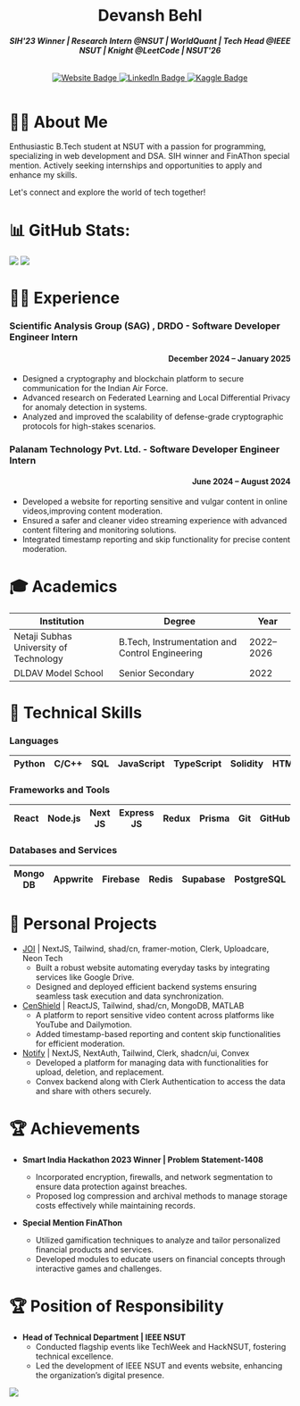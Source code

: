 <h1 align="center">Devansh Behl</h1>
<h4 align="center"><i>SIH'23 Winner | Research Intern @NSUT | WorldQuant | Tech Head @IEEE NSUT | Knight @LeetCode | NSUT'26</i></h4>

<div style="display: flex; justify-content: center;">
    <p align="center">
    <a href="https://behldevansh.vercel.app/">
        <img src="https://img.shields.io/badge/website-de5833?style=for-the-badge&logo=&logoColor=white" alt="Website Badge">
    </a>
    <a href="https://www.linkedin.com/in/devansh-behl-127756213/">
        <img src="https://img.shields.io/badge/linkedin-%230077B5.svg?style=for-the-badge&logo=linkedin&logoColor=white" alt="LinkedIn Badge">
    </a>
    <a href="https://leetcode.com/u/behldevansh/">
        <img src="https://img.shields.io/badge/Leetcode-035a7d?style=for-the-badge&logo=leetcode&logoColor=orange" alt="Kaggle Badge">
    </a>
    </p>
</div>

<h1>👨‍💻 About Me</h1>
Enthusiastic B.Tech student at NSUT with a passion for programming, specializing in web development and DSA. 
SIH winner and FinAThon special mention. Actively seeking internships and opportunities to apply and enhance my skills. 

Let's connect and explore the world of tech together!

# 📊 GitHub Stats:

![](https://github-readme-streak-stats.herokuapp.com/?user=behldevansh&theme=nord&hide_border=false)
![](https://github-readme-stats.vercel.app/api/top-langs/?username=behldevansh&theme=nord&hide_border=false&include_all_commits=false&count_private=false&layout=compact)

<h1>👨‍💼 Experience</h1>

<h3>Scientific Analysis Group (SAG) , DRDO - Software Developer Engineer Intern</h3>
<h4 align="right">December 2024 – January 2025</h3>

- Designed a cryptography and blockchain platform to secure communication for the Indian Air Force.
- Advanced research on Federated Learning and Local Differential Privacy for anomaly detection in systems.
- Analyzed and improved the scalability of defense-grade cryptographic protocols for high-stakes scenarios.

<h3>Palanam Technology Pvt. Ltd. - Software Developer Engineer Intern</h3>
<h4 align="right">June 2024 – August 2024</h3>

- Developed a website for reporting sensitive and vulgar content in online videos,improving content moderation.
- Ensured a safer and cleaner video streaming experience with advanced content filtering and monitoring solutions.
- Integrated timestamp reporting and skip functionality for precise content moderation.
  
<h1>🎓 Academics</h1>

| Institution | Degree | Year |
|-------------|--------|------
| Netaji Subhas University of Technology | B.Tech, Instrumentation and Control Engineering | 2022–2026
| DLDAV Model School | Senior Secondary | 2022 


<h1>🧰 Technical Skills</h1>

<h3 align="left">Languages</h3>

| Python | C/C++ | SQL | JavaScript | TypeScript | Solidity | HTML/CSS
|---------------|----------|-----------|----|-----------|--------------------|----|

<h3 align="left">Frameworks and Tools</h3>

| React | Node.js | Next JS | Express JS | Redux | Prisma | Git | GitHub
|----|-----|-----|---------|--------|-----|-----------|----|

<h3 align="left">Databases and Services</h3>

| Mongo DB | Appwrite | Firebase | Redis | Supabase | PostgreSQL | Clerk | Stripe | Razorpay
|----|-----|-----|---------|--------|-----|-----------|---|----|
<h1>🚀 Personal Projects</h1>

- [JOI](https://github.com/behldevansh/Joi) | NextJS, Tailwind, shad/cn, framer-motion, Clerk, Uploadcare, Neon Tech
  - Built a robust website automating everyday tasks by integrating services like Google Drive.
  - Designed and deployed efficient backend systems ensuring seamless task execution and data synchronization.
- [CenShield](https://github.com/behldevansh/CenShield) | ReactJS, Tailwind, shad/cn, MongoDB, MATLAB
  - A platform to report sensitive video content across platforms like YouTube and Dailymotion.
  - Added timestamp-based reporting and content skip functionalities for efficient moderation.
- [Notify](https://github.com/behldevansh/Notify) | NextJS, NextAuth, Tailwind, Clerk, shadcn/ui, Convex
  - Developed a platform for managing data with functionalities for upload, deletion, and replacement.
  - Convex backend along with Clerk Authentication to access the data and share with others securely.



<h1>🏆 Achievements</h1>

- <b>Smart India Hackathon 2023 Winner | Problem Statement-1408</b>
  - Incorporated encryption, firewalls, and network segmentation to ensure data protection against breaches.
  - Proposed log compression and archival methods to manage storage costs effectively while maintaining records.
  
- <b>Special Mention FinAThon</b>
  - Utilized gamification techniques to analyze and tailor personalized financial products and services.
  - Developed modules to educate users on financial concepts through interactive games and challenges.

<h1>🏆 Position of Responsibility</h1>
  
- <b>Head of Technical Department | IEEE NSUT</b>
  - Conducted flagship events like TechWeek and HackNSUT, fostering technical excellence.
  - Led the development of IEEE NSUT and events website, enhancing the organization’s digital presence.

[![](https://visitcount.itsvg.in/api?id=behldevansh&icon=0&color=0)](https://visitcount.itsvg.in)
